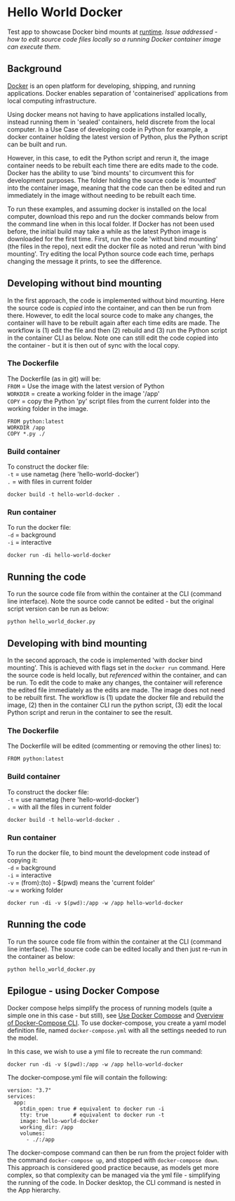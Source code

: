 # Hello World Docker
Test app to showcase Docker bind mounts at [runtime](https://docs.docker.com/engine/reference/commandline/run/). <i>Issue addressed - how to edit source code files locally so a running Docker container image can execute them.</i>

## Background
[Docker](https://docs.docker.com/get-started/overview/) is an open platform for developing, shipping, and running applications. Docker enables separation of 'containerised' applications from local computing infrastructure.

Using docker means not having to have applications installed locally, instead running them in 'sealed' containers, held discrete from the local computer. In a Use Case of developing code in Python for example, a docker container holding the latest version of Python, plus the Python script can be built and run.

However, in this case, to edit the Python script and rerun it, the image container needs to be rebuilt each time there are edits made to the code. Docker has the ability to use 'bind mounts' to circumvent this for development purposes. The folder holding the source code is 'mounted' into the container image, meaning that the code can then be edited and run immediately in the image without needing to be rebuilt each time.

To run these examples, and assuming docker is installed on the local computer, download this repo and run the docker commands below from the command line when in this local folder. If Docker has not been used before, the initial build may take a while as the latest Python image is downloaded for the first time. First, run the code 'without bind mounting' (the files in the repo), next edit the docker file as noted and rerun 'with bind mounting'. Try editing the local Python source code each time, perhaps changing the message it prints, to see the difference.  

## Developing without bind mounting
In the first approach, the code is implemented without bind mounting. Here the source code is <i>copied</i> into the container, and can then be run from there. However, to edit the local source code to make any changes, the container will have to be rebuilt again after each time edits are made. The workflow is (1) edit the file and then (2) rebuild and (3) run the Python script in the container CLI as below. Note one can still edit the code copied into the container - but it is then out of sync with the local copy.

### The Dockerfile
The Dockerfile (as in git) will be:<br />
`FROM` = Use the image with the latest version of Python<br />
`WORKDIR` = create a working folder in the image '/app'<br />
`COPY` = copy the Python 'py' script files from the current folder into the working folder in the image.

```
FROM python:latest
WORKDIR /app
COPY *.py ./
```

### Build container
To construct the docker file:<br />
`-t` = use nametag (here 'hello-world-docker')<br />
`.` = with files in current folder

```
docker build -t hello-world-docker .
```

### Run container
To run the docker file:<br />
`-d` = background<br />
`-i` = interactive

```
docker run -di hello-world-docker
```

## Running the code
To run the source code file from within the container at the CLI (command line interface). Note the source code cannot be edited - but the original script version can be run as below:<br />

```
python hello_world_docker.py
```

## Developing with bind mounting
In the second approach, the code is implemented 'with docker bind mounting'. This is achieved with flags set in the `docker run` command. Here the source code is held locally, but <i>referenced</i> within the container, and can be run. To edit the code to make any changes, the container will reference the edited file immediately as the edits are made. The image does not need to be rebuilt first. The workflow is (1) update the docker file and rebuild the image, (2) then in the container CLI run the python script, (3) edit the local Python script and rerun in the container to see the result.

### The Dockerfile
The Dockerfile will be edited (commenting or removing the other lines) to:

```
FROM python:latest
```

### Build container
To construct the docker file:<br />
`-t` = use nametag (here 'hello-world-docker')<br />
`.` = with all the files in current folder

```
docker build -t hello-world-docker .
```

### Run container
To run the docker file, to bind mount the development code instead of copying it:<br />
`-d` = background<br />
`-i` = interactive<br />
`-v` = (from):(to)     - $(pwd) means the 'current folder'<br />
`-w` = working folder

```
docker run -di -v $(pwd):/app -w /app hello-world-docker
```

## Running the code
To run the source code file from within the container at the CLI (command line interface). The source code can be edited locally and then just re-run in the container as below:

```
python hello_world_docker.py
```

## Epilogue - using Docker Compose
Docker compose helps simplify the process of running models (quite a simple one in this case - but still), see [Use Docker Compose](https://docs.docker.com/compose/reference/) and [Overview of Docker-Compose CLI](https://docs.docker.com/compose/reference/). To use docker-compose, you create a yaml model definition file, named `docker-compose.yml` with all the settings needed to run the model.

In this case, we wish to use a yml file to recreate the run command:

```
docker run -di -v $(pwd):/app -w /app hello-world-docker
```

The docker-compose.yml file will contain the following:

```
version: "3.7"
services:
  app:
    stdin_open: true # equivalent to docker run -i
    tty: true        # equivalent to docker run -t
    image: hello-world-docker
    working_dir: /app
    volumes:
      - ./:/app
```

The docker-compose command can then be run from the project folder with the command `docker-compose up`, and stopped with `docker-compose down`. This approach is considered good practice because, as models get more complex, so that complexity can be managed via the yml file - simplifying the running of the code. In Docker desktop, the CLI command is nested in the App hierarchy.
